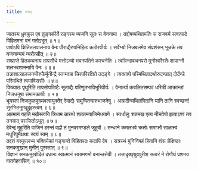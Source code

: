 ```yaml
---
title: ०१८

---
```

<div class="audioEmbed"  caption="सीतालक्ष्मी-वाचनम्" src="https://sanskritdocuments.org/sites/completenarayaneeyam/SoundFiles/018/018_01.mp3"></div>  
जातस्य ध्रुवकुल एव तुङ्गकीर्ते  
रङ्गस्य व्यजनि सुतः स वेननामा ।  
तद्दोषव्यथितमतिः स राजवर्य  
स्त्वत्पादे विहितमना वनं गतोऽभूत् ॥ १॥

<div class="audioEmbed"  caption="सीतालक्ष्मी-वाचनम्" src="https://sanskritdocuments.org/sites/completenarayaneeyam/SoundFiles/018/018_02.mp3"></div>  
पापोऽपि क्षितितलपालनाय वेनः  
पौराद्यैरुपनिहितः कठोरवीर्यः ।  
सर्वेभ्यो निजबलमेव संप्रशंसन्  
भूचक्रे तव यजनान्ययं न्यरौत्सीत् ॥ २॥

<div class="audioEmbed"  caption="सीतालक्ष्मी-वाचनम्" src="https://sanskritdocuments.org/sites/completenarayaneeyam/SoundFiles/018/018_03.mp3"></div>  
सम्प्राप्ते हितकथनाय तापसौधे  
मत्तोऽन्यो भवनपतिर्न कश्चनेति ।  
त्वन्निन्दावचनपरो मुनीश्वरैस्तैः  
शापाग्नौ शलभदशामनायि वेनः ॥ ३॥

<div class="audioEmbed"  caption="सीतालक्ष्मी-वाचनम्" src="https://sanskritdocuments.org/sites/completenarayaneeyam/SoundFiles/018/018_04.mp3"></div>  
तन्नाशात्खलजनभीरुकैर्मुनीन्द्रै  
स्तन्मात्रा चिरपरिरक्षिते तदङ्गे ।  
त्यक्ताघे परिमथितादथोरुदण्डात्  
दोर्दण्डे परिमथिते त्वमाविरासीः ॥ ४॥

<div class="audioEmbed"  caption="सीतालक्ष्मी-वाचनम्" src="https://sanskritdocuments.org/sites/completenarayaneeyam/SoundFiles/018/018_05.mp3"></div>  
विख्यातः पृथुरिति तापसोपदिष्टैः  
सूताद्यैः परिणुतभाविभूरिवीर्यः ।  
वेनार्त्या कबलितसम्पदं धरित्रीं  
आक्रान्तां निजधनुषा समामकार्षीः ॥ ५॥

<div class="audioEmbed"  caption="सीतालक्ष्मी-वाचनम्" src="https://sanskritdocuments.org/sites/completenarayaneeyam/SoundFiles/018/018_06.mp3"></div>  
भूयस्तां निजकुलमुख्यवत्सयुक्तैर्  
देवाद्यैः समुचितचारुभाजनेषु ।  
अन्नादीन्यभिलषितानि यानि तानि  
स्वच्छन्दं सुरभितनूमदूदुहस्त्वम् ॥ ६॥

<div class="audioEmbed"  caption="सीतालक्ष्मी-वाचनम्" src="https://sanskritdocuments.org/sites/completenarayaneeyam/SoundFiles/018/018_07.mp3"></div>  
आत्मानं यहति मखैस्त्वयि त्रिधाम  
न्नारब्धे शततमवाजिमेधयागे ।  
स्पर्धालुः शतमख एत्य नीचवेषो  
हृत्वाऽश्वं तव तनयात् पराजितोऽभूत् ॥ ७॥

<div class="audioEmbed"  caption="सीतालक्ष्मी-वाचनम्" src="https://sanskritdocuments.org/sites/completenarayaneeyam/SoundFiles/018/018_08.mp3"></div>  
देवेन्द्रं मुहुरिति वाजिनं हरन्तं  
वह्नौ तं मुनवरमण्डले जुहूषौ ।  
रुन्धाने कमलभवे क्रतोः समाप्तौ  
साक्षात्त्वं मधुरिपुमैक्षथाः स्वयं स्वम् ॥ ८॥

<div class="audioEmbed"  caption="सीतालक्ष्मी-वाचनम्" src="https://sanskritdocuments.org/sites/completenarayaneeyam/SoundFiles/018/018_09.mp3"></div>  
तद्दत्तं वरमुपलभ्य भक्तिमेकां  
गङ्गान्ते विहितपदः कदापि देव ।  
सत्रस्थं मुनिनिवहं हितानि शंस  
न्नैक्षिष्ठाः सनकमुखान् मुनीन् पुरस्तात् ॥ ९॥

<div class="audioEmbed"  caption="सीतालक्ष्मी-वाचनम्" src="https://sanskritdocuments.org/sites/completenarayaneeyam/SoundFiles/018/018_10.mp3"></div>  
विज्ञानं सनकमुखोदितं दधानः  
स्वात्मानं स्वयमगमो वनान्तसेवी ।  
तत्तादृक्पृथुवपुरीश सत्वरं मे  
रोगौघं प्रशमय वातगेहवासिन् ॥ १०॥